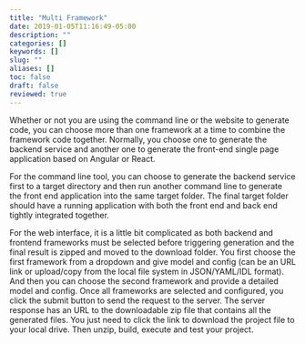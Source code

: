 ```yaml
---
title: "Multi Framework"
date: 2019-01-05T11:16:49-05:00
description: ""
categories: []
keywords: []
slug: ""
aliases: []
toc: false
draft: false
reviewed: true
---
```


Whether or not you are using the command line or the website to generate code, you can choose more than one framework at a time to combine the framework code together. Normally, you choose one to generate the backend service and another one to generate the front-end single page application based on Angular or React. 

For the command line tool, you can choose to generate the backend service first to a target directory and then run another command line to generate the front end application into the same target folder. The final target folder should have a running application with both the front end and back end tightly integrated together.

For the web interface, it is a little bit complicated as both backend and frontend frameworks must be selected before triggering generation and the final result is zipped and moved to the download folder. You first choose the first framework from a dropdown and give model and config (can be an URL link or upload/copy from the local file system in JSON/YAML/IDL format). And then you can choose the second framework and provide a detailed model and config. Once all frameworks are selected and configured, you click the submit button to send the request to the server. The server response has an URL to the downloadable zip file that contains all the generated files. You just need to click the link to download the project file to your local drive. Then unzip, build, execute and test your project. 


